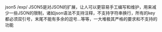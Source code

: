 json5/exp/JSON5是对JSON的扩展，让人可以更容易手工编写和维护，用来减少一些JSON的限制，诸如json语法不支持注释，不支持字符串换行，所有的key都必须双引号，末尾不能有多余的逗号…等等，一大堆极其严格的要求和不支持的功能